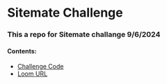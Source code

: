 # Sitemate Challenge

### This a repo for Sitemate challange 9/6/2024

#### Contents:
- [Challenge Code](https://github.com/HishamKhalil1990/sitemate-challenge)
- [Loom URL]()